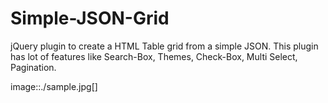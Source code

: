 Simple-JSON-Grid
================

jQuery plugin to create a HTML Table grid from a simple JSON. This plugin has lot of features like Search-Box, Themes, Check-Box, Multi Select, Pagination.

image::./sample.jpg[]
